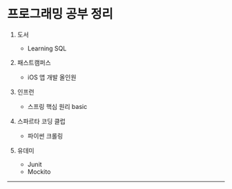# 프로그래밍 공부 정리  
  
1. 도서  
   - Learning SQL  

2. 패스트캠퍼스
   - iOS 앱 개발 올인원

3. 인프런
   - 스프링 핵심 원리 basic

4. 스파르타 코딩 클럽

   - 파이썬 크롤링

5. 유데미
   - Junit
   - Mockito

---
